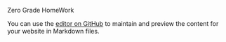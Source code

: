 Zero Grade HomeWork

You can use the [editor on GitHub](https://github.com/fauxmaux/fauxmaux.github.io/blob/main/html_tests/05_ZeroGradeHomeWork/index.html) to maintain and preview the content for your website in Markdown files.
